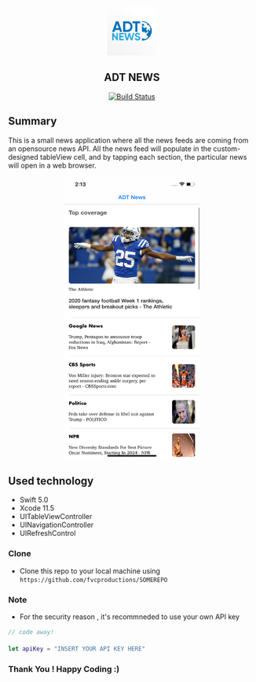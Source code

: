 
<p align = "center"> 
<img src="ADT_NewsApp/Assets.xcassets/appstore.imageset/appstore.png"  width ="100" height="100" >
</p>
<div align="center">
 <h2> ADT NEWS </h2>
</div>
<p align = "center"> 
<a href="https://github.com/amitbiswas1992/githubexplorer"><img src="https://travis-ci.com/slatedocs/slate.svg?branch=master" alt="Build Status"></a>
</p>


 

## Summary

This is a small news application where all the news feeds are coming from an opensource news API. All the news feed will populate in the custom-designed tableView cell, and by tapping each section, the particular news will open in a web browser.


<p align = "center"> 
<img src="ADT_NewsApp/Assets.xcassets/adt_news.imageset/adt_news.png"  width ="280" height="575" >
</p>

## Used technology 

* Swift 5.0
* Xcode 11.5
* UITableViewController 
* UINavigationController
* UIRefreshControl


### Clone

- Clone this repo to your local machine using `https://github.com/fvcproductions/SOMEREPO`

### Note 

- For the security reason , it's recommneded to use your own  API key 

```swift
// code away!

let apiKey = "INSERT YOUR API KEY HERE"
```

###  Thank You !  Happy Coding :)


